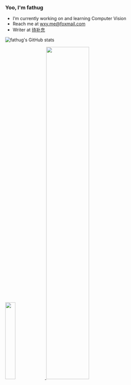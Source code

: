 ### Yoo, I'm fathug

- I’m currently working on and learning Computer Vision  
- Reach me at wxy.me@foxmail.com  
- Writer at [待补充](https://www.zhihu.com)  

![fathug's GitHub stats](https://github-readme-stats.vercel.app/api?username=fathug&theme=buefy&show_icons=true?count_private=true)  

<div>
  <a href="https://github.com/vn7n24fzkq/github-profile-summary-cards">
    <img src="https://github-profile-summary-cards.vercel.app/api/cards/repos-per-language?username=fathug&theme=github" width="25%" />
  </a>
  <a href="https://github.com/vn7n24fzkq/github-profile-summary-cards">
    <img src="https://github-profile-summary-cards.vercel.app/api/cards/profile-details?username=fathug&theme=github" width="52%" />
  </a>
</div>



<!--
以下内容被注释
部分内容参考：https://github.com/SeptemberHX

**fathug/fathug** is a ✨ _special_ ✨ repository because its `README.md` (this file) appears on your GitHub profile.

Here are some ideas to get you started:

- 🔭 I’m currently working on ...
- 🌱 I’m currently learning ...
- 👯 I’m looking to collaborate on ...
- 🤔 I’m looking for help with ...
- 💬 Ask me about ...
- 📫 How to reach me: ...
- 😄 Pronouns: ...
- ⚡ Fun fact: ...
-->
